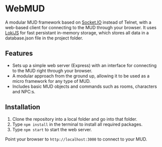 
# WebMUD

A modular MUD framework based on [Socket.IO](https://socket.io/) instead of Telnet, with a web-based client for connecting to the MUD through your browser. It uses [LokiJS](http://lokijs.org) for fast persistant in-memory storage, which stores all data in a database.json file in the project folder.

## Features

- Sets up a simple web server (Express) with an interface for connecting to the MUD right through your browser.
- A modular approach from the ground up, allowing it to be used as a micro framework for any type of MUD.
- Includes basic MUD objects and commands such as rooms, characters and NPC:s.

## Installation

1. Clone the repository into a local folder and go into that folder.
2. Type `npm install` in the terminal to install all required packages.
3. Type `npm start` to start the web server.

Point your browser to `http://localhost:3000` to connect to your MUD.
